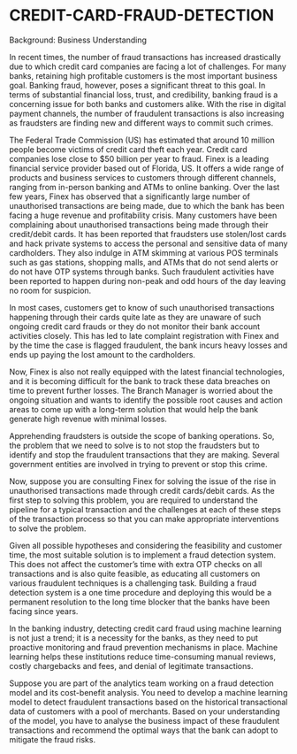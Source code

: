 # CREDIT-CARD-FRAUD-DETECTION

Background: Business Understanding

In recent times, the number of fraud transactions has increased drastically due to which credit card companies are facing a lot of challenges. For many banks, retaining high profitable customers is the most important business goal. Banking fraud, however, poses a significant threat to this goal. In terms of substantial financial loss, trust, and credibility, banking fraud is a concerning issue for both banks and customers alike. With the rise in digital payment channels, the number of fraudulent transactions is also increasing as fraudsters are finding new and different ways to commit such crimes.

The Federal Trade Commission (US) has estimated that around 10 million people become victims of credit card theft each year. Credit card companies lose close to $50 billion per year to fraud. Finex is a leading financial service provider based out of Florida, US. It offers a wide range of products and business services to customers through different channels, ranging from in-person banking and ATMs to online banking. Over the last few years, Finex has observed that a significantly large number of unauthorised transactions are being made, due to which the bank has been facing a huge revenue and profitability crisis. Many customers have been complaining about unauthorised transactions being made through their credit/debit cards. It has been reported that fraudsters use stolen/lost cards and hack private systems to access the personal and sensitive data of many cardholders. They also indulge in ATM skimming at various POS terminals such as gas stations, shopping malls, and ATMs that do not send alerts or do not have OTP systems through banks. Such fraudulent activities have been reported to happen during non-peak and odd hours of the day leaving no room for suspicion.

In most cases, customers get to know of such unauthorised transactions happening through their cards quite late as they are unaware of such ongoing credit card frauds or they do not monitor their bank account activities closely. This has led to late complaint registration with Finex and by the time the case is flagged fraudulent, the bank incurs heavy losses and ends up paying the lost amount to the cardholders.

Now, Finex is also not really equipped with the latest financial technologies, and it is becoming difficult for the bank to track these data breaches on time to prevent further losses. The Branch Manager is worried about the ongoing situation and wants to identify the possible root causes and action areas to come up with a long-term solution that would help the bank generate high revenue with minimal losses.

Apprehending fraudsters is outside the scope of banking operations. So, the problem that we need to solve is to not stop the fraudsters but to identify and stop the fraudulent transactions that they are making. Several government entities are involved in trying to prevent or stop this crime.

Now, suppose you are consulting Finex for solving the issue of the rise in unauthorised transactions made through credit cards/debit cards. As the first step to solving this problem, you are required to understand the pipeline for a typical transaction and the challenges at each of these steps of the transaction process so that you can make appropriate interventions to solve the problem.

Given all possible hypotheses and considering the feasibility and customer time, the most suitable solution is to implement a fraud detection system. This does not affect the customer’s time with extra OTP checks on all transactions and is also quite feasible, as educating all customers on various fraudulent techniques is a challenging task. Building a fraud detection system is a one time procedure and deploying this would be a permanent resolution to the long time blocker that the banks have been facing since years.
 

In the banking industry, detecting credit card fraud using machine learning is not just a trend; it is a necessity for the banks, as they need to put proactive monitoring and fraud prevention mechanisms in place. Machine learning helps these institutions reduce time-consuming manual reviews, costly chargebacks and fees, and denial of legitimate transactions.

Suppose you are part of the analytics team working on a fraud detection model and its cost-benefit analysis. You need to develop a machine learning model to detect fraudulent transactions based on the historical transactional data of customers with a pool of merchants. Based on your understanding of the model, you have to analyse the business impact of these fraudulent transactions and recommend the optimal ways that the bank can adopt to mitigate the fraud risks.

